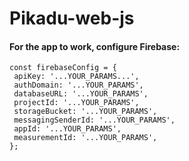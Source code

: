 # Pikadu-web-js

 #### For the app to work, configure Firebase:
 
 ```
 const firebaseConfig = {  
  apiKey: '...YOUR_PARAMS...',  
  authDomain: '...YOUR_PARAMS',  
  databaseURL: '...YOUR_PARAMS',  
  projectId: '...YOUR_PARAMS',  
  storageBucket: '...YOUR_PARAMS',  
  messagingSenderId: '...YOUR_PARAMS',  
  appId: '...YOUR_PARAMS',  
  measurementId: '...YOUR_PARAMS',  
};
```
